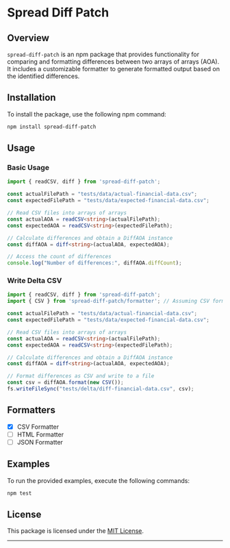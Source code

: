 # Spread Diff Patch

## Overview

`spread-diff-patch` is an npm package that provides functionality for comparing and formatting differences between two arrays of arrays (AOA). It includes a customizable formatter to generate formatted output based on the identified differences.

## Installation

To install the package, use the following npm command:

```bash
npm install spread-diff-patch
```

## Usage

### Basic Usage

```typescript
import { readCSV, diff } from 'spread-diff-patch';

const actualFilePath = "tests/data/actual-financial-data.csv";
const expectedFilePath = "tests/data/expected-financial-data.csv";

// Read CSV files into arrays of arrays
const actualAOA = readCSV<string>(actualFilePath);
const expectedAOA = readCSV<string>(expectedFilePath);

// Calculate differences and obtain a DiffAOA instance
const diffAOA = diff<string>(actualAOA, expectedAOA);

// Access the count of differences
console.log("Number of differences:", diffAOA.diffCount);
```

### Write Delta CSV

```typescript
import { readCSV, diff } from 'spread-diff-patch';
import { CSV } from 'spread-diff-patch/formatter'; // Assuming CSV formatter is available

const actualFilePath = "tests/data/actual-financial-data.csv";
const expectedFilePath = "tests/data/expected-financial-data.csv";

// Read CSV files into arrays of arrays
const actualAOA = readCSV<string>(actualFilePath);
const expectedAOA = readCSV<string>(expectedFilePath);

// Calculate differences and obtain a DiffAOA instance
const diffAOA = diff<string>(actualAOA, expectedAOA);

// Format differences as CSV and write to a file
const csv = diffAOA.format(new CSV());
fs.writeFileSync("tests/delta/diff-financial-data.csv", csv);
```

## Formatters

- [x] CSV Formatter
- [ ] HTML Formatter
- [ ] JSON Formatter

## Examples

To run the provided examples, execute the following commands:

```bash
npm test
```

## License

This package is licensed under the [MIT License](LICENSE).

---